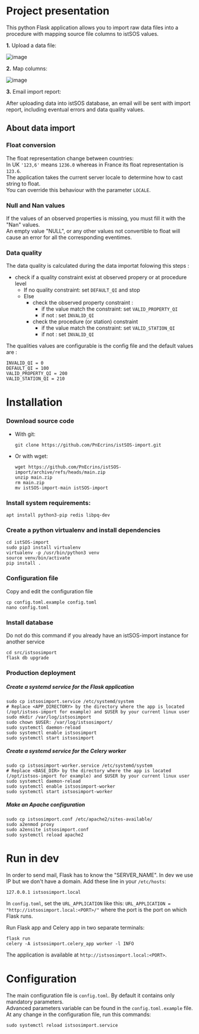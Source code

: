 # Project presentation

This python Flask application allows you to import raw data files into a procedure with mapping source file columns to istSOS values.

**1.** Upload a data file:

![image](https://user-images.githubusercontent.com/4418840/199719515-eb2274c3-a60b-4a1e-938e-5fd257c9cb55.png)

**2.** Map columns:

![image](https://user-images.githubusercontent.com/4418840/199719747-9dbd7a52-a4d6-42d3-b411-3d762925108b.png)

**3.** Email import report:

After uploading data into istSOS database, an email will be sent with import report, including eventual errors and data quality values.

## About data import

### Float conversion

The float representation change between countries:  
In UK `'123,6'` means `1236.0` whereas in France its float representation is `123.6`.  
The application takes the current server locale to determine how to cast string to float.  
You can override this behaviour with the parameter `LOCALE`.

### Null and Nan values

If the values of an observed properties is missing, you must fill it with the "Nan" values.  
An empty value "NULL", or any other values not convertible to float will cause an error for all the corresponding eventimes.

### Data quality

The data quality is calculated during the data importat folowing this steps :

- check if a quality constraint exist at observed propery or at procedure level
  - If no quality constraint: set `DEFAULT_QI` and stop
  - Else
    - check the observed property constraint :
      - if the value match the constraint: set `VALID_PROPERTY_QI`
      - if not : set `INVALID_QI`
    - check the procedure (or station) constraint
      - if the value match the constraint: set `VALID_STATION_QI`
      - if not : set `INVALID_QI`

The qualities values are configurable is the config file and the default values are :

    INVALID_QI = 0
    DEFAULT_QI = 100
    VALID_PROPERTY_QI = 200
    VALID_STATION_QI = 210

# Installation

### Download source code

- With git:

      git clone https://github.com/PnEcrins/istSOS-import.git

- Or with wget:

      wget https://github.com/PnEcrins/istSOS-import/archive/refs/heads/main.zip
      unzip main.zip
      rm main.zip
      mv istSOS-import-main istSOS-import

### Install system requirements:

    apt install python3-pip redis libpq-dev

### Create a python virtualenv and install dependencies

    cd istSOS-import
    sudo pip3 install virtualenv
    virtualenv -p /usr/bin/python3 venv
    source venv/bin/activate
    pip install .

### Configuration file

Copy and edit the configuration file

    cp config.toml.example config.toml
    nano config.toml

### Install database

Do not do this command if you already have an istSOS-import instance for another service

    cd src/istsosimport
    flask db upgrade

### Production deployment

##### Create a systemd service for the Flask application

    sudo cp istsosimport.service /etc/systemd/system
    # Replace <APP_DIRECTORY> by the directory where the app is located (/opt/istsos-import for example) and $USER by your current linux user
    sudo mkdir /var/log/istsosimport
    sudo chown $USER: /var/log/istsosimport/
    sudo systemctl daemon-reload
    sudo systemctl enable istsosimport
    sudo systemctl start istsosimport

##### Create a systemd service for the Celery worker

    sudo cp istsosimport-worker.service /etc/systemd/system
    # Replace <BASE_DIR> by the directory where the app is located (/opt/istsos-import for example) and $USER by your current linux user
    sudo systemctl daemon-reload
    sudo systemctl enable istsosimport-worker
    sudo systemctl start istsosimport-worker

##### Make an Apache configuration

    sudo cp istsosimport.conf /etc/apache2/sites-available/
    sudo a2enmod proxy
    sudo a2ensite istsosimport.conf
    sudo systemctl reload apache2

# Run in dev

In order to send mail, Flask has to know the "SERVER_NAME". In dev we use IP but we don't have a domain. Add these line in your `/etc/hosts`:

    127.0.0.1 istsosimport.local

In `config.toml`, set the `URL_APPLICATION` like this: `URL_APPLICATION = "http://istsosimport.local:<PORT>/"` where the port is the port on which Flask runs.

Run Flask app and Celery app in two separate terminals:

    flask run
    celery -A istsosimport.celery_app worker -l INFO

The application is available at `http://istsosimport.local:<PORT>`.

# Configuration

The main configuration file is `config.toml`. By default it contains only mandatory parameters.  
Advanced parameters variable can be found in the `config.toml.example` file.  
At any change in the configuration file, run this commands:

    sudo systemctl reload istsosimport.service
